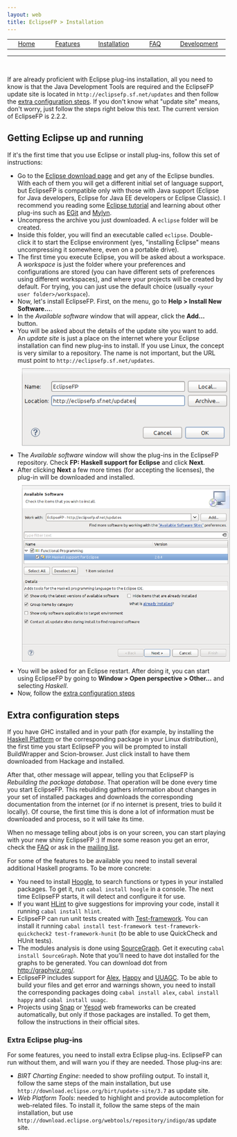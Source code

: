 ```yaml
---
layout: web
title: EclipseFP > Installation
---
```


<!-- The list of elements -->
<center>
<table id="tableofcontents">
  <tr>
    <td width="160px" align="center" class="toc"><a href="index.html">Home</a></td>
    <td width="160px" align="center" class="toc"><a href="features.html">Features</a></td>
    <td width="160px" align="center" class="toc selected"><a href="install.html">Installation</a></td>
    <td width="160px" align="center" class="toc"><a href="faq.html">FAQ</a></td>
    <td width="160px" align="center" class="toc"><a href="dev.html">Development</a></td>
  </tr>
</table>
</center>
<hr />
<br />
<!-- Until here the list -->

If are already proficient with Eclipse plug-ins installation, all you need to know is that the Java Development Tools are required and the EclipseFP
update site is located in ``http://eclipsefp.sf.net/updates`` and then follow the <a href="#extra">extra configuration steps</a>. If you don't know what
"update site" means, don't worry, just follow the steps right below this text.
The current version of EclipseFP is 2.2.2.

## Getting Eclipse up and running

If it's the first time that you use Eclipse or install plug-ins, follow this set of instructions:
<ul>
<li>Go to the <a href="http://eclipse.org/downloads/">Eclipse download page</a> and get any of the Eclipse bundles. With each of them you will get a different initial set of language support, but EclipseFP is compatible only with those with Java support (Eclipse for Java developers, Eclipse for Java EE developers or Eclipse Classic). I recommend you reading some <a href="http://www.eclipse.org/resources/?sort=date&category=Tutorial">Eclipse tutorial</a> and learning about other plug-ins such as <a href="http://eclipse.org/egit/">EGit</a> and <a href="http://www.eclipse.org/mylyn/">Mylyn</a>.</li>
<li>Uncompress the archive you just downloaded. A <code>eclipse</code> folder will be created.</li>
<li>Inside this folder, you will find an executable called <code>eclipse</code>. Double-click it to start the Eclipse environment (yes, "installing Eclipse" means uncompressing it somewhere, even on a portable drive).</li>
<li>The first time you execute Eclipse, you will be asked about a workspace. A <i>workspace</i> is just the folder where your preferences and configurations are stored (you can have different sets of preferences using different workspaces), and where your projects will be created by default. For trying, you can just use the default choice (usually <code>&lt;your user folder&gt;/workspace</code>).</li>
<li>Now, let's install EclipseFP. First, on the menu, go to <b>Help &gt; Install New Software...</b>.</li>
<li>In the <i>Available software</i> window that will appear, click the <b>Add...</b> button.</li>
<li>You will be asked about the details of the update site you want to add. An <i>update site</i> is just a place on the internet where your Eclipse installation can find new plug-ins to install. If you use Linux, the concept is very similar to a repository. The name is not important, but the URL must point to <code>http://eclipsefp.sf.net/updates</code>.
<br />
<center><img src="images/update-site.png" style="margin: 10px;" /></center>
</li>
<li>The <i>Available software</i> window will show the plug-ins in the EclipseFP repository. Check <b>FP: Haskell support for Eclipse</b> and click <b>Next</b>.</li>
<li>After clicking <b>Next</b> a few more times (for accepting the licenses), the plug-in will be downloaded and installed.
<br />
<center><img src="images/install.png" style="margin: 10px;" /></center>
</li>
<li>You will be asked for an Eclipse restart. After doing it, you can start using EclipseFP by going to <b>Window &gt; Open perspective &gt; Other...</b> and selecting <i>Haskell</i>.</li>
<li>Now, follow the <a href="#extra">extra configuration steps</a></li>
</ul>

<a name="extra">
<h2>Extra configuration steps</h2>
</a>

<p>If you have GHC installed and in your path (for example, by installing the <a href="http://hackage.haskell.org/platform/">Haskell Platform</a> or the corresponding package in your Linux distribution), the first time you start EclipseFP you will be prompted to install BuildWrapper and Scion-browser. Just click install to have them downloaded from Hackage and installed.</p>

<p>After that, other message will appear, telling you that EclipseFP is <i>Rebuilding the package database</i>. That operation will be done every time you start EclipseFP. This rebuilding gathers information about changes in your set of installed packages and downloads the corresponding documentation from the internet (or if no internet is present, tries to build it locally). Of course, the first time this is done a lot of information must be downloaded and process, so it will take its time.</p>

<p>When no message telling about jobs is on your screen, you can start playing with your new shiny EclipseFP :) If more some reason you get an error, check the <a href="faq.html">FAQ</a> or ask in the <a href="dev.html">mailing list</a>.</p>

<p>For some of the features to be available you need to install several additional Haskell programs. To be more concrete:
<ul>
<li>You need to install <a href="http://www.haskell.org/hoogle/">Hoogle</a>, to search functions or types in your installed packages. To get it, run <code>cabal install hoogle</code> in a console. The next time EclipseFP starts, it will detect and configure it for use.</li>
<li>If you want <a href="http://community.haskell.org/~ndm/hlint/">HLint</a> to give suggestions for improving your code, install it running 
<code>cabal install hlint</code>.</li>
<li>EclipseFP can run unit tests created with <a href="http://batterseapower.github.com/test-framework/">Test-framework</a>. You can install it running
<code>cabal install test-framework test-framework-quickcheck2 test-framework-hunit</code> (to be able to use QuickCheck and HUnit tests).</li>
<li>The modules analysis is done using <a href="http://hackage.haskell.org/package/SourceGraph">SourceGraph</a>. Get it executing <code>cabal install SourceGraph</code>. Note that you'll need to have dot installed for the graphs to be generated. You can download dot from <a href="http://graphviz.org/">http://graphviz.org/</a>.</li>
<li>EclipseFP includes support for <a href="http://www.haskell.org/alex/">Alex</a>, <a href="http://www.haskell.org/happy/">Happy</a> and <a href="http://www.cs.uu.nl/wiki/HUT/AttributeGrammarSystem">UUAGC</a>. To be able to build your files and get error and warnings shown, you need to install the corresponding packages doing <code>cabal install alex</code>, <code>cabal install happy</code> and <code>cabal install uuagc</code>.</li>
<li>Projects using <a href="http://snapframework.com/">Snap</a> or <a href="http://www.yesodweb.com/">Yesod</a> web frameworks can be created automatically, but only if those packages are installed. To get them, follow the instructions in their official sites.</li>
</ul>
</p>

<h3>Extra Eclipse plug-ins</h3>

<p>For some features, you need to install extra Eclipse plug-ins. EclipseFP can run without them, and will warn you if they are needed. Those plug-ins are:
<ul>
<li><i>BIRT Charting Engine</i>: needed to show profiling output. To install it, follow the same steps of the main installation, but use <code>http://download.eclipse.org/birt/update-site/3.7</code> as update site.</li>
<li><i>Web Platform Tools</i>: needed to highlight and provide autocompletion for web-related files. To install it, follow the same steps of the main installation, but use <code>http://download.eclipse.org/webtools/repository/indigo/</code>as update site.</li>
</ul>
</p>
